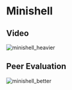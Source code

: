 # Minishell

## Video
![minishell_heavier](https://user-images.githubusercontent.com/59194905/116809766-ba023a00-ab7a-11eb-8ae0-87a4171e9864.gif)


## Peer Evaluation
![minishell_better](https://user-images.githubusercontent.com/59194905/116808488-0b5afb00-ab74-11eb-8897-a8b23c80f780.png)
